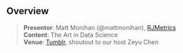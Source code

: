 ## Overview
> **Presentor**:		Matt Monihan (@mattmonihan), [RJMetrics](https://rjmetrics.com/)  
> **Content**:		The Art in Data Science  
> **Venue**:			[Tumblr](https://www.tumblr.com), shoutout to our host Zeyu Chen

